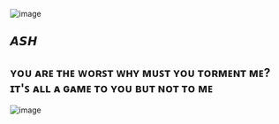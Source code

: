 

![image](https://github.com/user-attachments/assets/6a995d73-1f61-457d-81c2-a524f6f850ef)
## 𝘼𝙎𝙃 

## ʏᴏᴜ ᴀʀᴇ ᴛʜᴇ ᴡᴏʀꜱᴛ ᴡʜʏ ᴍᴜꜱᴛ ʏᴏᴜ ᴛᴏʀᴍᴇɴᴛ ᴍᴇ? ɪᴛ'ꜱ ᴀʟʟ ᴀ ɢᴀᴍᴇ ᴛᴏ ʏᴏᴜ ʙᴜᴛ ɴᴏᴛ ᴛᴏ ᴍᴇ

![image](https://github.com/user-attachments/assets/c62704aa-eb0c-428a-9e1c-1ee6ac1dcaf9)
